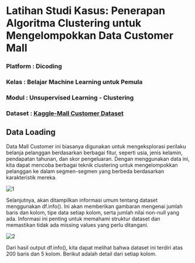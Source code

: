 # Latihan Studi Kasus: Penerapan Algoritma Clustering untuk Mengelompokkan Data Customer Mall

### Platform : Dicoding

### Kelas : Belajar Machine Learning untuk Pemula

### Modul : Unsupervised Learning - Clustering

### Dataset : [Kaggle-Mall Customer Dataset](https://www.kaggle.com/datasets/vjchoudhary7/customer-segmentation-tutorial-in-python)

## Data Loading

Data Mall Customer ini biasanya digunakan untuk mengeksplorasi perilaku belanja pelanggan berdasarkan berbagai fitur, seperti usia, jenis kelamin, pendapatan tahunan, dan skor pengeluaran. Dengan menggunakan data ini, kita dapat mencoba berbagai teknik clustering untuk mengelompokkan pelanggan ke dalam segmen-segmen yang berbeda berdasarkan karakteristik mereka.

![1](https://github.com/user-attachments/assets/e81f0e6f-ce7c-4711-a29d-65c239f7ed1f)

Selanjutnya, akan ditampilkan informasi umum tentang dataset menggunakan df.info(). Ini akan memberikan gambaran mengenai jumlah baris dan kolom, tipe data setiap kolom, serta jumlah nilai non-null yang ada. Informasi ini penting untuk memahami struktur dataset dan memastikan tidak ada missing values yang perlu ditangani.

![2](https://github.com/user-attachments/assets/50fa61b9-0174-441c-8521-eb2a849693a5)

Dari hasil output df.info(), kita dapat melihat bahwa dataset ini terdiri atas 200 baris dan 5 kolom. Berikut adalah detail dari setiap kolom.

